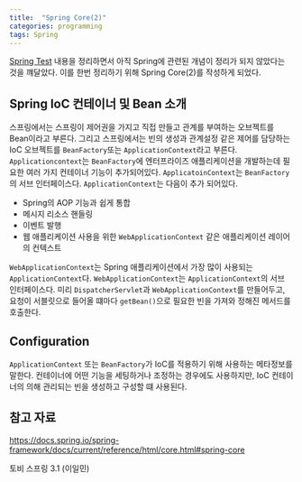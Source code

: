 ```yaml
---
title:  "Spring Core(2)"
categories: programming
tags: Spring
---
```


[Spring Test](https://junroot.github.io/programming/Spring-Test/) 내용을 정리하면서 아직 Spring에 관련된 개념이 정리가 되지 않았다는 것을 꺠달았다. 이를 한번 정리하기 위해 Spring Core(2)를 작성하게 되었다.

## Spring IoC 컨테이너 및 Bean 소개

스프링에서는 스프링이 제어권을 가지고 직접 만들고 관계를 부여하는 오브젝트를 Bean이라고 부른다. 그리고 스프링에서는 빈의 생성과 관계설정 같은 제어를 담당하는 IoC 오브젝트를 `BeanFactory`또는 `ApplicationContext`라고 부른다. `Applicationcontext`는 `BeanFactory`에 엔터프라이즈 애플리케이션을 개발하는데 필요한 여러 가지 컨테이너 기능이 추가되어있다. `ApplicatoinContext`는 `BeanFactory`의 서브 인터페이스다. `ApplicationContext`는 다음이 추가 되어있다.

- Spring의 AOP 기능과 쉽게 통합
- 메시지 리소스 핸들링
- 이벤트 발행
- 웹 애플리케이션 사용을 위한 `WebApplicationContext` 같은 애플리케이션 레이어의 컨텍스트

`WebApplicationContext`는 Spring 애플리케이션에서 가장 많이 사용되는 `ApplicationContext`다. `WebApplicationContext`는 `ApplicationContext`의 서브 인터페이스다. 미리 `DispatcherServlet`과 `WebApplicationContext`를 만들어두고, 요청이 서블릿으로 들어올 떄마다 `getBean()`으로 필요한 빈을 가져와 정해진 메서드를 호출한다. 

## Configuration

`ApplicationContext` 또는 `BeanFactory`가 IoC를 적용하기 위해 사용하는 메타정보를 말한다. 컨테이너에 어떤 기능을 세팅하거나 조정하는 경우에도 사용하지만, IoC 컨테이너의 의해 관리되는 빈을 생성하고 구성할 떄 사용된다.

## 참고 자료

<https://docs.spring.io/spring-framework/docs/current/reference/html/core.html#spring-core>

토비 스프링 3.1 (이일민)